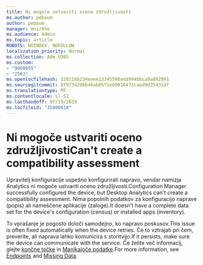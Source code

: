 ```yaml
---
title: Ni mogoče ustvariti oceno združljivosti
ms.author: pebaum
author: pebaum
manager: mnirkhe
ms.audience: Admin
ms.topic: article
ROBOTS: NOINDEX, NOFOLLOW
localization_priority: Normal
ms.collection: Adm_O365
ms.custom:
- "9000655"
- "2503"
ms.openlocfilehash: 320216b234eeee13345590add994bbca9a882991
ms.sourcegitcommit: 8f97342d8b46ab05f1e89018473caad9d35431df
ms.translationtype: MT
ms.contentlocale: sl-SI
ms.lasthandoff: 07/19/2019
ms.locfileid: "35800610"
---
```

# <a name="cant-create-a-compatibility-assessment"></a><span data-ttu-id="63ef6-102">Ni mogoče ustvariti oceno združljivosti</span><span class="sxs-lookup"><span data-stu-id="63ef6-102">Can't create a compatibility assessment</span></span>

<span data-ttu-id="63ef6-103">Upravitelj konfiguracije uspešno konfigurirati napravo, vendar namizja Analytics ni mogoče ustvariti oceno združljivosti.</span><span class="sxs-lookup"><span data-stu-id="63ef6-103">Configuration Manager successfully configured the device, but Desktop Analytics can't create a compatibility assessment.</span></span> <span data-ttu-id="63ef6-104">Nima popolnih podatkov za konfiguracijo naprave (popis) ali nameščene aplikacije (zaloge).</span><span class="sxs-lookup"><span data-stu-id="63ef6-104">It doesn't have a complete data set for the device's configuration (census) or installed apps (inventory).</span></span>

<span data-ttu-id="63ef6-105">To vprašanje je pogosto določi samodejno, ko napravo poskusov.</span><span class="sxs-lookup"><span data-stu-id="63ef6-105">This issue is often fixed automatically when the device retries.</span></span> <span data-ttu-id="63ef6-106">Če to vztrajati pri čem, preverite, ali naprava lahko komunicira s storitvijo.</span><span class="sxs-lookup"><span data-stu-id="63ef6-106">If it persists, make sure the device can communicate with the service.</span></span> <span data-ttu-id="63ef6-107">Če želite več informacij, glejte [končne točke](https://docs.microsoft.com/sccm/desktop-analytics/enable-data-sharing#endpoints) in [Manjkajoče podatke](https://docs.microsoft.com/sccm/desktop-analytics/monitor-connection-health#missing-data).</span><span class="sxs-lookup"><span data-stu-id="63ef6-107">For more information, see [Endpoints](https://docs.microsoft.com/sccm/desktop-analytics/enable-data-sharing#endpoints) and [Missing Data](https://docs.microsoft.com/sccm/desktop-analytics/monitor-connection-health#missing-data).</span></span>

